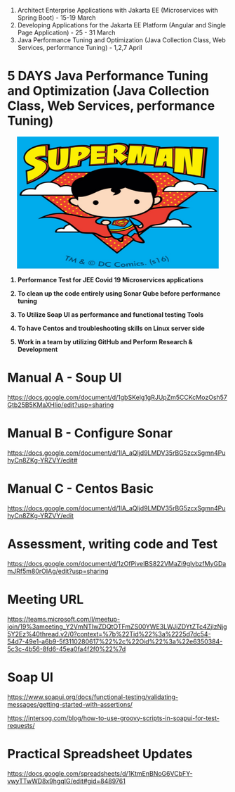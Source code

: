 1. Architect Enterprise Applications with Jakarta EE (Microservices with Spring Boot) - 15-19 March
2. Developing Applications for the Jakarta EE Platform (Angular and Single Page Application)  - 25 - 31 March
3. Java Performance Tuning and Optimization (Java Collection Class, Web Services, performance Tuning) - 1,2,7 April

# 5 DAYS Java Performance Tuning and Optimization (Java Collection Class, Web Services, performance Tuning)

<p align="center">

  <img width="460" height="300" src="/pic/superman.png">
</p>

<b>



1) Performance Test for JEE Covid 19 Microservices applications 	
					
2) To clean up the code entirely using Sonar Qube before performance tuning  
			
3) To Utilize Soap UI as performance and functional testing Tools
				
4) To have Centos and troubleshooting skills on Linux server side

5) Work in a team by utilizing GitHub and Perform Research & Development		

</b>

# Manual A - Soup UI  
https://docs.google.com/document/d/1gbSKelg1gRJUpZm5CCKcMozOsh57Gtb25B5KMaXHlio/edit?usp=sharing

# Manual B - Configure Sonar
https://docs.google.com/document/d/1lA_aQljd9LMDV35rBG5zcxSgmn4PuhyCn8ZKg-YRZVY/edit#

# Manual C - Centos Basic
https://docs.google.com/document/d/1lA_aQljd9LMDV35rBG5zcxSgmn4PuhyCn8ZKg-YRZVY/edit

# Assessment, writing code and Test 
https://docs.google.com/document/d/1zOfPiveIBS822VMaZi9glybzfMyGDamJRf5m80rOIAg/edit?usp=sharing

# Meeting URL
https://teams.microsoft.com/l/meetup-join/19%3ameeting_Y2VmNTIwZDQtOTFmZS00YWE3LWJiZDYtZTc4ZjIzNjg5Y2Ez%40thread.v2/0?context=%7b%22Tid%22%3a%2225d7dc54-54d7-49e1-a6b9-5f3110280617%22%2c%22Oid%22%3a%22e6350384-5c3c-4b56-8fd6-45ea0fa4f2f0%22%7d

# Soap UI
https://www.soapui.org/docs/functional-testing/validating-messages/getting-started-with-assertions/

https://intersog.com/blog/how-to-use-groovy-scripts-in-soapui-for-test-requests/

# Practical Spreadsheet Updates
https://docs.google.com/spreadsheets/d/1KtmEnBNoG6VCbFY-vwyTTwWD8x9hgqIG/edit#gid=8489761
